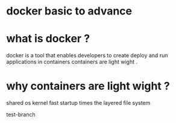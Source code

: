 # docker basic to advance

# what is docker ?
docker is a tool that enables developers to create deploy and run applications in containers
containers are light wight .

# why containers are light wight ?
shared os kernel 
fast startup times 
the layered file system


test-branch

